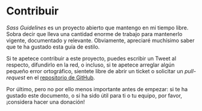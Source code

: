 
# Contribuir

*Sass Guidelines* es un proyecto abierto que mantengo en mi tiempo libre. Sobra decir que lleva una cantidad enorme de trabajo para mantenerlo vigente, documentado y relevante. Obviamente, apreciaré muchísimo saber que te ha gustado esta guía de estilo.

Si te apetece contribuir a este proyecto, puedes escribir un Tweet al respecto, difundirlo en la red, o incluso, si te apetece arreglar algún pequeño error ortográfico, sientete libre de abrir un ticket o solicitar un *pull-request* en el [repositorio de GitHub](https://github.com/HugoGiraudel/sass-guidelines).

Por último, pero no por ello menos importante antes de empezar: si te ha gustado este documento, o si ha sido útil para ti o tu equipo, por favor, ¡considera hacer una donación!
